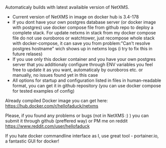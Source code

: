 Automaticaly builds with latest availaible version of NetXMS. 
- Current version of NetXMS in image on docker hub is 3.4-178
- If you dont have your own postgres database server (or docker image with postgres) use docker compose file from github repo to deploy a complete stack. For update netxms in stack from my docker compose file do not use ouroboros or watchtower, just recompose whole stack with docker-compose, it can save you from problem:"Can't resolve postgres hostname" wich shows up in netxms logs (i try to fix this in future relases)
- If you use only this docker container and you have your own postgres server that you additionaly configure through ENV variables you feel free to update it as you want, automaticaly by ouroboros etc. or manually, no issues found yet in this case
- All options for startup and configuration listed in files in human-readable format, you can get it in github repository (you can use docker compose for tested examples of config)

Already compiled Docker image you can get here:
https://hub.docker.com/r/hellofaduck/netxms

Please, if you found any problems or bugs (not in NetXMS :) ) you can submit it through github (preffered way) or PM me on reddit
https://www.reddit.com/user/hellofaduck

If you hate docker commandline interface as I, use great tool - portainer.io, a fantastic GUI for docker!
